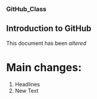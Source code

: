 ### GitHub_Class
## Introduction to GitHub
This document has been *altered*

# Main changes:
1. Headlines
2. New Text
